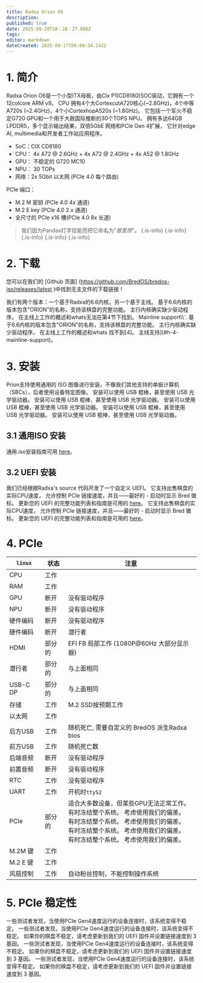 ```yaml
---
title: Radxa Orion O6
description:
published: true
date: 2025-09-20T10：28：27.806Z
tags:
editor: markdown
dateCreated: 2025-09-17T06:04:34.142Z
---
```


# 1. 简介

Radxa Orion O6是一个小型ITX母板，由Cix P1(CD8180)SOC驱动，它拥有一个 12colcore ARM v9。 CPU 拥有4个大CortexcutA720核心(~2.8GHz)，4个中等A720s (~2.4GHz)，4个小CortexhopA520s (~1.8GHz)。  它包括一个军火不稳定G720 GPU和一个用于大赦国际推断的30个TOPS NPU。  拥有多达64GB LPDDR5，多个显示输出结果，双倍5GbE 网络和PCIe Gen 4扩展， 它针对edge AI, multimedia和开发者工作站应用程序。

- SoC：CIX CD8180
- CPU： 4x A72 @ 2.6GHz + 4x A72 @ 2.4GHz + 4x A52 @ 1.8GHz
- GPU： 不稳定的 G720 MC10
- NPU： 30 TOPs
- 网络：2x 5Gbit 以太网 (PCIe 4.0 每个路由)

PCIe 端口：

- M.2 M 密钥 (PCIe 4.0 4x 通道)
- M.2 E key (PCIe 4.0 2.x 通道)
- 全尺寸的 PCIe x16 槽(PCIe 4.0 8x 长道)

> 我们因为Pandas打字技能而把它命名为“_普里昂_”。
> {.is-info}
> {.is-info}
> {.is-info}
> {.is-info}
> {.is-info}

# 2. 下载

您可以在我们的 [Github 页面] (https://github.com/BredOS/bredos-iso/releases/latest )中找到无主文件的下载链接！

我们有两个版本：一个基于Radxa的6.6内核，另一个基于主线。
基于6.6内核的版本包含"ORION"的名称，支持该棋盘的完整功能。
主行内核确实缺少驱动程序。 在主线上工作的概述和whats无法在第4节下找到。 Mainline support\\\\`.
基于6.6内核的版本包含"ORION"的名称，支持该棋盘的完整功能。
主行内核确实缺少驱动程序。 在主线上工作的概述和whats 找不到[4]。 主线支持](#h-4-mainline-support)。

# 3. 安装

Prion支持使用通用的 ISO 图像进行安装，不像我们其他支持的单板计算机（SBCs），后者使用设备特定图像。 安装可以使用 USB 棍棒，甚至使用 USB 光学驱动器。 安装可以使用 USB 棍棒，甚至使用 USB 光学驱动器。 安装可以使用 USB 棍棒，甚至使用 USB 光学驱动器。 安装可以使用 USB 棍棒，甚至使用 USB 光学驱动器。 安装可以使用 USB 棍棒，甚至使用 USB 光学驱动器。

## 3.1 通用ISO 安装

通用.iso安装指南可用 [here](/en/install/Installation-with-ISO)。

## 3.2 UEFI 安装

我们已经根据Radxa's source 代码开发了一个自定义 UEFI。 它支持出售棋盘的实际CPU速度， 允许控制 PCIe 链接速度，并且——最好的 - 启动时显示 Bred 徽标。 更新您的 UEFI 的完整功能列表和指南是可用的 [here](/radxa-orion-o6/prion-uefi-installation)。 它支持出售棋盘的实际CPU速度， 允许控制 PCIe 链接速度，并且——最好的 - 启动时显示 Bred 徽标。 更新您的 UEFI 的完整功能列表和指南是可用的 [here](/radxa-orion-o6/prion-uefi-installation)。

# 4. PCIe

| `linux`                 | 状态  | 注意                                                                                                                            |
| ----------------------- | --- | ----------------------------------------------------------------------------------------------------------------------------- |
| CPU                     | 工作  |                                                                                                                               |
| RAM                     | 工作  |                                                                                                                               |
| GPU                     | 断开  | 没有驱动程序                                                                                                                        |
| NPU                     | 断开  | 没有驱动程序                                                                                                                        |
| 硬件编码                    | 断开  | 没有驱动程序                                                                                                                        |
| 硬件编码                    | 断开  | 潜行者                                                                                                                           |
| HDMI                    | 部分的 | EFI FB 局部工作 (1080P@60Hz 大部分显示器)                                                               |
| 潜行者                     | 部分的 | 与上面相同                                                                                                                         |
| USB-C DP                | 部分的 | 与上面相同                                                                                                                         |
| 存储                      | 工作  | M.2 SSD按预期工作                                                                                                  |
| 以太网                     | 工作  |                                                                                                                               |
| 后方USB                   | 工作  | 随机死亡, 需要自定义的 BredOS 派生Radxa bios                                                                                              |
| 前方USB                   | 工作  | 随机死亡数                                                                                                                         |
| 后端音频                    | 断开  | 没有驱动程序                                                                                                                        |
| 前置音频                    | 断开  | 没有驱动程序                                                                                                                        |
| RTC                     | 工作  | 没有驱动程序                                                                                                                        |
| UART                    | 工作  | 开机时`ttyS2`                                                                                                                    |
| PCIe                    | 部分的 | 适合大多数设备，但某些GPU无法正常工作。 <br> 有时冻结整个系统。 考虑使用我们的偏差。 <br> 有时冻结整个系统。 考虑使用我们的偏差。 <br> 有时冻结整个系统。 考虑使用我们的偏差。 <br> 有时冻结整个系统。 考虑使用我们的偏差。 |
| M.2M 键  | 工作  |                                                                                                                               |
| M.2 E 键 | 工作  |                                                                                                                               |
| 风扇控制                    | 工作  | 自动粉丝控制，不能控制操作系统                                                                                                               |

# 5. PCIe 稳定性

一些测试者发现，当使用PCIe Gen4速度运行的设备连接时，该系统变得不稳定。 一些测试者发现，当使用PCIe Gen4速度运行的设备连接时，该系统变得不稳定。 如果你的棋盘不稳定，请考虑更新到我们的 UEFI 固件并设置链接速度到 3 基因。 一些测试者发现，当使用PCIe Gen4速度运行的设备连接时，该系统变得不稳定。 如果你的棋盘不稳定，请考虑更新到我们的 UEFI 固件并设置链接速度到 3 基因。 一些测试者发现，当使用PCIe Gen4速度运行的设备连接时，该系统变得不稳定。 如果你的棋盘不稳定，请考虑更新到我们的 UEFI 固件并设置链接速度到 3 基因。